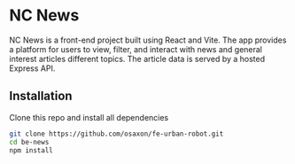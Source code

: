 # NC News

NC News is a front-end project built using React and Vite. The app provides a platform for users to view, filter, and interact with news and general interest articles different topics. The article data is served by a hosted Express API.

## Installation

Clone this repo and install all dependencies

```bash
git clone https://github.com/osaxon/fe-urban-robot.git
cd be-news
npm install
```
